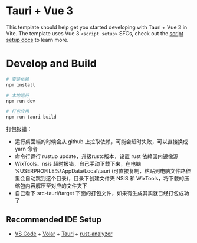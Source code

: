 # Tauri + Vue 3

This template should help get you started developing with Tauri + Vue 3 in Vite. The template uses Vue 3 `<script setup>` SFCs, check out the [script setup docs](https://v3.vuejs.org/api/sfc-script-setup.html#sfc-script-setup) to learn more.


# Develop and Build

``` bash
# 安装依赖
npm install

# 本地运行
npm run dev

# 打包应用
npm run tauri build
```

打包报错：
* 运行桌面端的时候会从 github 上拉取依赖，可能会超时失败，可以直接换成 yarn 命令
* 命令行运行 rustup update，升级rustc版本，设置 rust 依赖国内镜像源
* WixTools、nsis 超时报错，自己手动下载下来，在电脑 %USERPROFILE%\AppData\Local\tauri (可直接复制，粘贴到电脑文件路径里会自动跳到这个目录)，目录下创建文件夹 NSIS 和 WixTools，将下载的压缩包内容解压至对应的文件夹下
* 自己看下 src-tauri/target 下面的打包文件，如果有生成其实就已经打包成功了

## Recommended IDE Setup

- [VS Code](https://code.visualstudio.com/) + [Volar](https://marketplace.visualstudio.com/items?itemName=Vue.volar) + [Tauri](https://marketplace.visualstudio.com/items?itemName=tauri-apps.tauri-vscode) + [rust-analyzer](https://marketplace.visualstudio.com/items?itemName=rust-lang.rust-analyzer)
